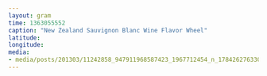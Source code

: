 ```yaml
---
layout: gram
time: 1363055552
caption: "New Zealand Sauvignon Blanc Wine Flavor Wheel"
latitude: 
longitude: 
media:
- media/posts/201303/11242858_947911968587423_1967712454_n_17842627633000351.jpg
---
```

